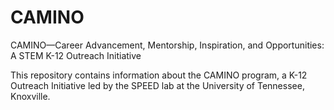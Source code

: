 # CAMINO
CAMINO—Career Advancement, Mentorship, Inspiration, and Opportunities: A STEM K-12 Outreach Initiative

This repository contains information about the CAMINO program, a K-12 Outreach Initiative led by the SPEED lab at the University of Tennessee, Knoxville. 
